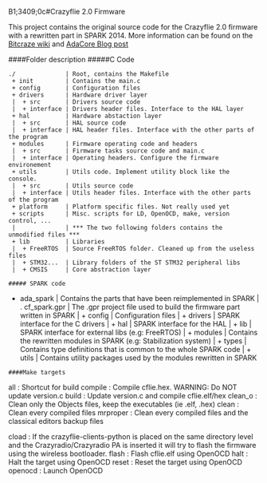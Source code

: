B1;3409;0c#Crazyflie 2.0 Firmware

This project contains the original source code for the Crazyflie 2.0 firmware with a rewritten part in SPARK 2014.
More information can be found on the
[Bitcraze wiki](http://wiki.bitcraze.se/projects:crazyflie2:index)
and
[AdaCore Blog post](http://blog.adacore.com/how-to-prevent-drone-crashes-using-spark)

####Folder description
#####C Code
```
./              | Root, contains the Makefile
 + init         | Contains the main.c
 + config       | Configuration files
 + drivers      | Hardware driver layer
 |  + src       | Drivers source code
 |  + interface | Drivers header files. Interface to the HAL layer
 + hal          | Hardware abstaction layer
 |  + src       | HAL source code
 |  + interface | HAL header files. Interface with the other parts of the program
 + modules      | Firmware operating code and headers
 |  + src       | Firmware tasks source code and main.c
 |  + interface | Operating headers. Configure the firmware environement
 + utils        | Utils code. Implement utility block like the console.
 |  + src       | Utils source code
 |  + interface | Utils header files. Interface with the other parts of the program
 + platform     | Platform specific files. Not really used yet
 + scripts      | Misc. scripts for LD, OpenOCD, make, version control, ...
 |              | *** The two following folders contains the unmodified files ***
 + lib          | Libraries
 |  + FreeRTOS  | Source FreeRTOS folder. Cleaned up from the useless files
 |  + STM32...  | Library folders of the ST STM32 peripheral libs
 |  + CMSIS     | Core abstraction layer

##### SPARK code
```
 + ada_spark       | Contains the parts that have been reimplemented in SPARK
 |  . cf_spark.gpr | The .gpr project file used to build the firmware part written in SPARK
 |  + config       | Configuration files
 |  + drivers      | SPARK interface for the C drivers
 |  + hal          | SPARK interface for the HAL
 |  + lib          | SPARK interface for external libs (e.g: FreeRTOS)
 |  + modules      | Contains the rewritten modules in SPARK (e.g: Stabilization system)
 |  + types        | Contains type definitions that is common to the whole SPARK code
 |  + utils        | Contains utility packages used by the modules rewritten in SPARK
```
####Make targets
```
all        : Shortcut for build
compile    : Compile cflie.hex. WARNING: Do NOT update version.c
build      : Update version.c and compile cflie.elf/hex
clean_o    : Clean only the Objects files, keep the executables (ie .elf, .hex)
clean      : Clean every compiled files
mrproper   : Clean every compiled files and the classical editors backup files

cload      : If the crazyflie-clients-python is placed on the same directory level and the Crazyradio/Crazyradio PA
             is inserted it will try to flash the firmware using the wireless bootloader.
flash      : Flash cflie.elf using OpenOCD
halt       : Halt the target using OpenOCD
reset      : Reset the target using OpenOCD
openocd    : Launch OpenOCD
```
